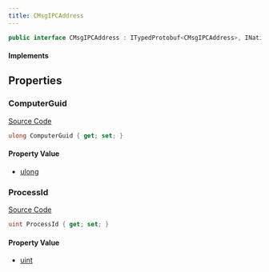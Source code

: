 ```yaml
---
title: CMsgIPCAddress
---
```


```csharp
public interface CMsgIPCAddress : ITypedProtobuf<CMsgIPCAddress>, INativeHandle
```

#### Implements

## Properties

### ComputerGuid

[Source Code](https://github.com/swiftly-solution/swiftlys2/blob/beta/managed/src/SwiftlyS2.Generated/Protobufs/Interfaces/CMsgIPCAddress.cs#L13)

```csharp
ulong ComputerGuid { get; set; }
```

#### Property Value

- [ulong](https://learn.microsoft.com/dotnet/api/system.uint64)

### ProcessId

[Source Code](https://github.com/swiftly-solution/swiftlys2/blob/beta/managed/src/SwiftlyS2.Generated/Protobufs/Interfaces/CMsgIPCAddress.cs#L16)

```csharp
uint ProcessId { get; set; }
```

#### Property Value

- [uint](https://learn.microsoft.com/dotnet/api/system.uint32)


